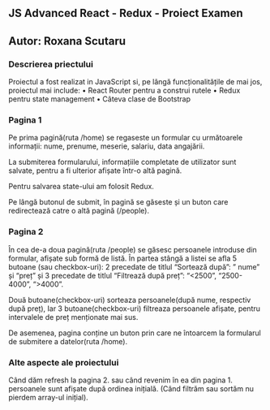 
## JS Advanced React - Redux  - Proiect Examen 
## Autor: Roxana Scutaru 
### Descrierea priectului

Proiectul a fost realizat in JavaScript si, pe lângă funcționalitățile de mai jos, proiectul mai include:
• React Router pentru a construi rutele
• Redux pentru state management
• Câteva clase de Bootstrap

### Pagina 1
Pe prima pagină(ruta /home) se regaseste un formular cu următoarele informații: nume, prenume, meserie, salariu, data angajării.

La submiterea formularului, informațiile completate de utilizator sunt salvate, pentru a fi ulterior afișate într-o altă pagină.

Pentru salvarea state-ului am folosit Redux.

Pe lângă butonul de submit, în pagină se găseste și un buton care redirectează catre o altă pagină (/people).

### Pagina 2
În cea de-a doua pagină(ruta /people) se găsesc persoanele introduse din formular, afișate sub formă de listă. În partea stângă a listei se afla 5 butoane (sau checkbox-uri): 2 precedate de titlul “Sortează după”: ” nume” și “preț” și 3 precedate de titlul “Filtrează după preț”: “<2500”, “2500-4000”, “>4000”.

 Două butoane(checkbox-uri) sorteaza persoanele(după nume, respectiv după preț), Iar 3 butoane(checkbox-uri) filtreaza persoanele afișate, pentru intervalele de preț menționate mai sus.

De asemenea, pagina conține un buton prin care ne întoarcem la formularul de submitere a datelor(ruta /home).

### Alte aspecte ale proiectului
Când dăm refresh la pagina 2. sau când revenim în ea din pagina 1. persoanele sunt afișate după ordinea inițială. (Când filtrăm sau sortăm nu pierdem array-ul inițial).



